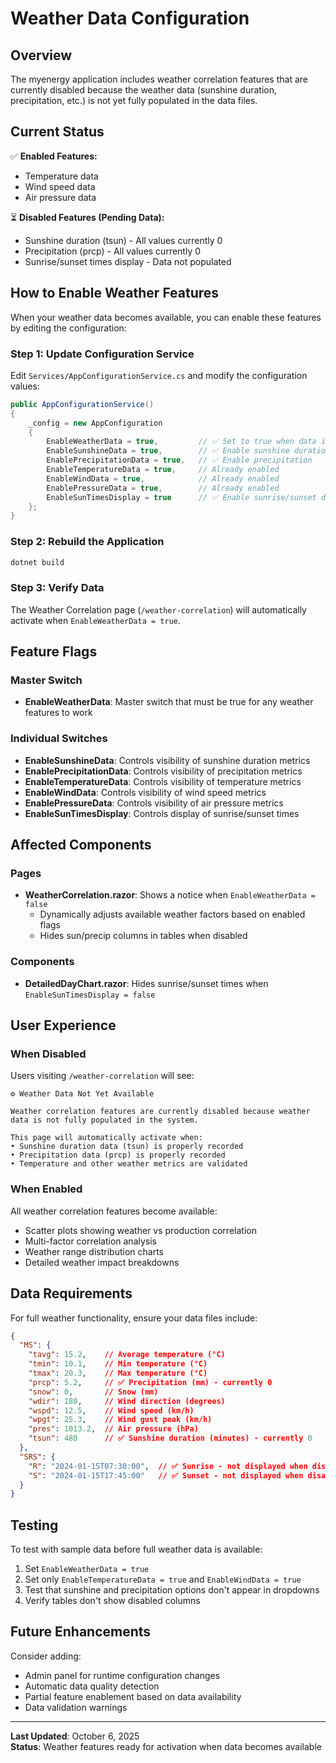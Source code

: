 # Weather Data Configuration

## Overview
The myenergy application includes weather correlation features that are currently disabled because the weather data (sunshine duration, precipitation, etc.) is not yet fully populated in the data files.

## Current Status
✅ **Enabled Features:**
- Temperature data
- Wind speed data  
- Air pressure data

⏳ **Disabled Features (Pending Data):**
- Sunshine duration (tsun) - All values currently 0
- Precipitation (prcp) - All values currently 0
- Sunrise/sunset times display - Data not populated

## How to Enable Weather Features

When your weather data becomes available, you can enable these features by editing the configuration:

### Step 1: Update Configuration Service

Edit `Services/AppConfigurationService.cs` and modify the configuration values:

```csharp
public AppConfigurationService()
{
    _config = new AppConfiguration
    {
        EnableWeatherData = true,         // ✅ Set to true when data is ready
        EnableSunshineData = true,        // ✅ Enable sunshine duration
        EnablePrecipitationData = true,   // ✅ Enable precipitation
        EnableTemperatureData = true,     // Already enabled
        EnableWindData = true,            // Already enabled
        EnablePressureData = true,        // Already enabled
        EnableSunTimesDisplay = true      // ✅ Enable sunrise/sunset display
    };
}
```

### Step 2: Rebuild the Application

```bash
dotnet build
```

### Step 3: Verify Data

The Weather Correlation page (`/weather-correlation`) will automatically activate when `EnableWeatherData = true`.

## Feature Flags

### Master Switch
- **EnableWeatherData**: Master switch that must be true for any weather features to work

### Individual Switches
- **EnableSunshineData**: Controls visibility of sunshine duration metrics
- **EnablePrecipitationData**: Controls visibility of precipitation metrics
- **EnableTemperatureData**: Controls visibility of temperature metrics
- **EnableWindData**: Controls visibility of wind speed metrics
- **EnablePressureData**: Controls visibility of air pressure metrics
- **EnableSunTimesDisplay**: Controls display of sunrise/sunset times

## Affected Components

### Pages
- **WeatherCorrelation.razor**: Shows a notice when `EnableWeatherData = false`
  - Dynamically adjusts available weather factors based on enabled flags
  - Hides sun/precip columns in tables when disabled

### Components  
- **DetailedDayChart.razor**: Hides sunrise/sunset times when `EnableSunTimesDisplay = false`

## User Experience

### When Disabled
Users visiting `/weather-correlation` will see:
```
⚙️ Weather Data Not Yet Available

Weather correlation features are currently disabled because weather 
data is not fully populated in the system.

This page will automatically activate when:
• Sunshine duration data (tsun) is properly recorded
• Precipitation data (prcp) is properly recorded
• Temperature and other weather metrics are validated
```

### When Enabled
All weather correlation features become available:
- Scatter plots showing weather vs production correlation
- Multi-factor correlation analysis
- Weather range distribution charts
- Detailed weather impact breakdowns

## Data Requirements

For full weather functionality, ensure your data files include:

```json
{
  "MS": {
    "tavg": 15.2,    // Average temperature (°C)
    "tmin": 10.1,    // Min temperature (°C)  
    "tmax": 20.3,    // Max temperature (°C)
    "prcp": 5.2,     // ✅ Precipitation (mm) - currently 0
    "snow": 0,       // Snow (mm)
    "wdir": 180,     // Wind direction (degrees)
    "wspd": 12.5,    // Wind speed (km/h)
    "wpgt": 25.3,    // Wind gust peak (km/h)
    "pres": 1013.2,  // Air pressure (hPa)
    "tsun": 480      // ✅ Sunshine duration (minutes) - currently 0
  },
  "SRS": {
    "R": "2024-01-15T07:30:00",  // ✅ Sunrise - not displayed when disabled
    "S": "2024-01-15T17:45:00"   // ✅ Sunset - not displayed when disabled
  }
}
```

## Testing

To test with sample data before full weather data is available:

1. Set `EnableWeatherData = true`
2. Set only `EnableTemperatureData = true` and `EnableWindData = true`
3. Test that sunshine and precipitation options don't appear in dropdowns
4. Verify tables don't show disabled columns

## Future Enhancements

Consider adding:
- Admin panel for runtime configuration changes
- Automatic data quality detection
- Partial feature enablement based on data availability
- Data validation warnings

---

**Last Updated**: October 6, 2025  
**Status**: Weather features ready for activation when data becomes available
